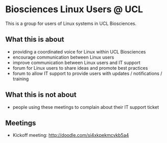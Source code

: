 
# Biosciences Linux Users @ UCL

This is a group for users of Linux systems in UCL Biosciences.

## What this is about

 - providing a coordinated voice for Linux within UCL Biosciences
 - encourage communication between Linux users
 - improve communication between Linux users and IT support
 - forum for Linux users to share ideas and promote best practices
 - forum to allow IT support to provide users with updates / notifications / training

## What this is not about

 - people using these meetings to complain about their IT support ticket

## Meetings

 - Kickoff meeting: http://doodle.com/si4xkpekmcvkb5a4
